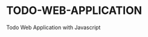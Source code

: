 # TODO-WEB-APPLICATION
Todo Web Application with Javascript


<a href="https://comforting-cat-24e347.netlify.app/"></a>
